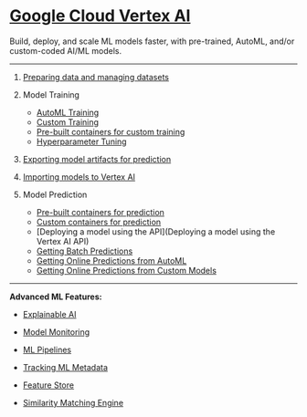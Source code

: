 # [Google Cloud Vertex AI](https://cloud.google.com/vertex-ai/docs/start)

Build, deploy, and scale ML models faster, with pre-trained, AutoML, and/or custom-coded AI/ML models.

---

1. [Preparing data and managing datasets](https://cloud.google.com/vertex-ai/docs/datasets/datasets)

2. Model Training

   * [AutoML Training](https://cloud.google.com/vertex-ai/docs/training/training)
   * [Custom Training](https://cloud.google.com/vertex-ai/docs/training/custom-training)
   * [Pre-built containers for custom training](https://cloud.google.com/vertex-ai/docs/training/pre-built-containers)
   * [Hyperparameter Tuning](https://cloud.google.com/vertex-ai/docs/training/hyperparameter-tuning-overview)

3. [Exporting model artifacts for prediction](https://cloud.google.com/vertex-ai/docs/training/exporting-model-artifacts)

4. [Importing models to Vertex AI](https://cloud.google.com/vertex-ai/docs/general/import-model)

5. Model Prediction

   * [Pre-built containers for prediction](https://cloud.google.com/vertex-ai/docs/predictions/pre-built-containers)
   * [Custom containers for prediction](https://cloud.google.com/vertex-ai/docs/predictions/use-custom-container)
   * [Deploying a model using the API](Deploying a model using the Vertex AI API)
   * [Getting Batch Predictions](https://cloud.google.com/vertex-ai/docs/predictions/batch-predictions)
   * [Getting Online Predictions from AutoML](https://cloud.google.com/vertex-ai/docs/predictions/online-predictions-automl)
   * [Getting Online Predictions from Custom Models](https://cloud.google.com/vertex-ai/docs/predictions/online-predictions-custom-models)

---

**Advanced ML Features:**

* [Explainable AI](https://cloud.google.com/vertex-ai/docs/explainable-ai/overview)

* [Model Monitoring](https://cloud.google.com/vertex-ai/docs/model-monitoring/overview)

* [ML Pipelines](https://cloud.google.com/vertex-ai/docs/pipelines/introduction)

* [Tracking ML Metadata](https://cloud.google.com/vertex-ai/docs/ml-metadata/introduction)

* [Feature Store](https://cloud.google.com/vertex-ai/docs/featurestore/overview)

* [Similarity Matching Engine](https://cloud.google.com/vertex-ai/docs/matching-engine/overview)

